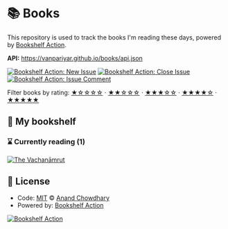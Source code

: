 # 📚 Books

This repository is used to track the books I'm reading these days, powered by [Bookshelf Action](https://github.com/AnandChowdhary/bookshelf-action).

**API:** https://vanpariyar.github.io/books/api.json

[![Bookshelf Action: New Issue](https://github.com/AnandChowdhary/books/workflows/Bookshelf%20Action:%20New%20Issue/badge.svg)](https://github.com/AnandChowdhary/bookshelf-action/actions?query=workflow%3A%Bookshelf+Action%3A+New+Issue%22)
[![Bookshelf Action: Close Issue](https://github.com/AnandChowdhary/books/workflows/Bookshelf%20Action:%20Close%20Issue/badge.svg)](https://github.com/AnandChowdhary/bookshelf-action/actions?query=workflow%3A%Bookshelf+Action%3A+Close+Issue%22)
[![Bookshelf Action: Issue Comment](https://github.com/AnandChowdhary/books/workflows/Bookshelf%20Action:%20Issue%20Comment/badge.svg)](https://github.com/AnandChowdhary/bookshelf-action/actions?query=workflow%3A%Bookshelf+Action%3A+Issue+Comment%22)

Filter books by rating:
[★☆☆☆☆](https://github.com/vanpariyar/books/issues?q=is:issue+label:%22rating:+1/5%22+) ·
[★★☆☆☆](https://github.com/vanpariyar/books/issues?q=is:issue+label:%22rating:+2/5%22+) ·
[★★★☆☆](https://github.com/vanpariyar/books/issues?q=is:issue+label:%22rating:+3/5%22+) ·
[★★★★☆](https://github.com/vanpariyar/books/issues?q=is:issue+label:%22rating:+4/5%22+) ·
[★★★★★](https://github.com/vanpariyar/books/issues?q=is:issue+label:%22rating:+5/5%22+)

## 📖 My bookshelf

<!--start:bookshelf-action-->
### ⌛ Currently reading (1)

[![The Vachanāmrut](https://images.weserv.nl/?url=https%3A%2F%2Ftse2.mm.bing.net%2Fth%3Fq%3DThe%2520Vachan%25C4%2581mrut%2520by%2520Swami%2520Sahaj%25C4%2581nanda%252C%2520Bochasanvasi%2520Shri%2520Aksharpurushottama%2520Sanstha%26w%3D256%26c%3D7%26rs%3D1%26p%3D0%26dpr%3D3%26pid%3D1.7%26mkt%3Den-IN%26adlt%3Dmoderate&w=128&h=196&fit=contain)](https://github.com/vanpariyar/books/issues/4 "The Vachanāmrut by Swami Sahajānanda, Bochasanvasi Shri Aksharpurushottama Sanstha")

<!--end:bookshelf-action-->

## 📄 License

- Code: [MIT](./LICENSE) © [Anand Chowdhary](https://anandchowdhary.com)
- Powered by: [Bookshelf Action](https://github.com/AnandChowdhary/bookshelf-action)

[![Bookshelf Action](https://github.com/AnandChowdhary/bookshelf-action/blob/HEAD/assets/logo.svg)](https://github.com/AnandChowdhary/bookshelf-action)
